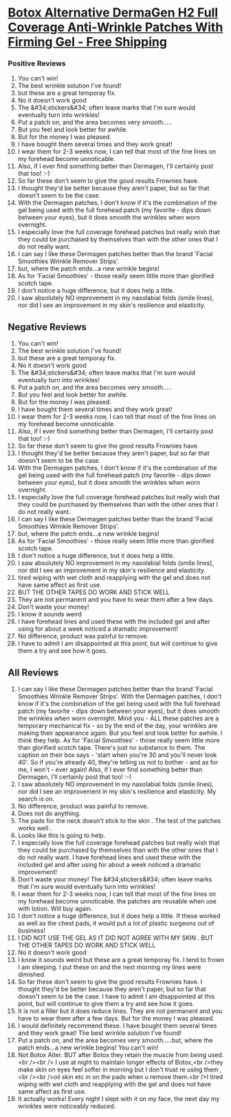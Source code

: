 # [Botox Alternative DermaGen H2 Full Coverage Anti-Wrinkle Patches With Firming Gel - Free Shipping](https://products.checkmycream.com/products/Botox-Alternative-DermaGen-H2-Full-Coverage-Anti-Wrinkle-Patches-With-Firming-Gel-Free-Shipping.html)

### Positive Reviews

<ol>
      <li>You can&#x27;t win!</li>
      <li>The best wrinkle solution I&#x27;ve found!</li>
      <li>but these are a great temporay fix.  </li>
      <li>No it doesn&#x27;t work good</li>
      <li>The &amp;#34;stickers&amp;#34; often leave marks that I&#x27;m sure would eventually turn into wrinkles!</li>
      <li>Put a patch on, and the area becomes very smooth.....</li>
      <li>But you feel and look better for awhile.  </li>
      <li>But for the money I was pleased.</li>
      <li>I have bought them several times and they work great!</li>
      <li>I wear them for 2-3 weeks now, I can tell that most of the fine lines on my forehead become unnoticable.  </li>
      <li>Also, if I ever find something better than Dermagen, I&#x27;ll certainly post that too! :-)</li>
      <li>So far these don&#x27;t seem to give the good results Frownies have.  </li>
      <li>I thought they&#x27;d be better because they aren&#x27;t paper, but so far that doesn&#x27;t seem to be the case.  </li>
      <li>With the Dermagen patches, I don&#x27;t know if it&#x27;s the combination of the gel being used with the full forehead patch (my favorite - dips down between your eyes), but it does smooth the wrinkles when worn overnight.  </li>
      <li>I especially love the full coverage forehead patches but really wish that they could be purchased by themselves than with the other ones that I do not really want.  </li>
      <li>I can say I like these Dermagen patches better than the brand &#x27;Facial Smoothies Wrinkle Remover Strips&#x27;.  </li>
      <li>but, where the patch ends...a new wrinkle begins!  </li>
      <li>As for &#x27;Facial Smoothies&#x27; - those really seem little more than glorified scotch tape.  </li>
      <li>I don&#x27;t notice a huge difference, but it does help a little.</li>
      <li>I saw absolutely NO improvement in my nasolabial folds (smile lines), nor did I see an improvement in my skin&#x27;s resilience and elasticity.  </li>
</ol>


<h2>Negative Reviews</h2>
<ol>
<li> You can&#x27;t win!</li>
<li> The best wrinkle solution I&#x27;ve found!</li>
<li> but these are a great temporay fix.  </li>
<li> No it doesn&#x27;t work good</li>
<li> The &amp;#34;stickers&amp;#34; often leave marks that I&#x27;m sure would eventually turn into wrinkles!</li>
<li> Put a patch on, and the area becomes very smooth.....</li>
<li> But you feel and look better for awhile.  </li>
<li> But for the money I was pleased.</li>
<li> I have bought them several times and they work great!</li>
<li> I wear them for 2-3 weeks now, I can tell that most of the fine lines on my forehead become unnoticable.  </li>
<li> Also, if I ever find something better than Dermagen, I&#x27;ll certainly post that too! :-)</li>
<li> So far these don&#x27;t seem to give the good results Frownies have.  </li>
<li> I thought they&#x27;d be better because they aren&#x27;t paper, but so far that doesn&#x27;t seem to be the case.  </li>
<li> With the Dermagen patches, I don&#x27;t know if it&#x27;s the combination of the gel being used with the full forehead patch (my favorite - dips down between your eyes), but it does smooth the wrinkles when worn overnight.  </li>
<li> I especially love the full coverage forehead patches but really wish that they could be purchased by themselves than with the other ones that I do not really want.  </li>
<li> I can say I like these Dermagen patches better than the brand &#x27;Facial Smoothies Wrinkle Remover Strips&#x27;.  </li>
<li> but, where the patch ends...a new wrinkle begins!  </li>
<li> As for &#x27;Facial Smoothies&#x27; - those really seem little more than glorified scotch tape.  </li>
<li> I don&#x27;t notice a huge difference, but it does help a little.</li>
<li> I saw absolutely NO improvement in my nasolabial folds (smile lines), nor did I see an improvement in my skin&#x27;s resilience and elasticity.  </li>
<li> tired wiping with wet cloth and reapplying with the gel and does not have same affect as first use.</li>
<li> BUT THE OTHER TAPES DO WORK AND STICK WELL</li>
<li> They are not permanent and you have to wear them after a few days.</li>
<li> Don&#x27;t waste your money!</li>
<li> I know it sounds weird</li>
<li> I have forehead lines and used these with the included gel and after using for about a week noticed a dramatic improvement!</li>
<li> No difference,  product was painful to remove.</li>
<li> I have to admit I am disappointed at this point, but will continue to give them a try and see how it goes.</li>
</ol>

<h2>All Reviews</h2>

<ol>
    <li> I can say I like these Dermagen patches better than the brand &#x27;Facial Smoothies Wrinkle Remover Strips&#x27;.  With the Dermagen patches, I don&#x27;t know if it&#x27;s the combination of the gel being used with the full forehead patch (my favorite - dips down between your eyes), but it does smooth the wrinkles when worn overnight.  Mind you - ALL these patches are a temporary mechanical fix - so by the end of the day, your wrinkles are making their appearance again.  But you feel and look better for awhile.  I think they help.  As for &#x27;Facial Smoothies&#x27; - those really seem little more than glorified scotch tape.  There&#x27;s just no substance to them. The caption on their box says - &#x27;start when you&#x27;re 30 and you&#x27;ll never look 40&#x27;.  So if you&#x27;re already 40, they&#x27;re telling us not to bother - and as for me, I won&#x27;t - ever again!  Also, if I ever find something better than Dermagen, I&#x27;ll certainly post that too! :-)</li>
    <li> I saw absolutely NO improvement in my nasolabial folds (smile lines), nor did I see an improvement in my skin&#x27;s resilience and elasticity.  My search is on.</li>
    <li> No difference,  product was painful to remove.</li>
    <li> Does not do anything.</li>
    <li> The pads for the neck doesn&#x27;t stick to the skin . The test of the patches works well .</li>
    <li> Looks like this is going to help.</li>
    <li> I especially love the full coverage forehead patches but really wish that they could be purchased by themselves than with the other ones that I do not really want.  I have forehead lines and used these with the included gel and after using for about a week noticed a dramatic improvement!</li>
    <li> Don&#x27;t waste your money! The &amp;#34;stickers&amp;#34; often leave marks that I&#x27;m sure would eventually turn into wrinkles!</li>
    <li> I wear them for 2-3 weeks now, I can tell that most of the fine lines on my forehead become unnoticable.  the patches are reusable when use with lotion. Will buy again.</li>
    <li> I don&#x27;t notice a huge difference, but it does help a little. If these worked as well as the chest pads, it would put a lot of plastic surgeons out of business!</li>
    <li> I DID NOT USE THE GEL AS IT DID NOT AGREE WITH MY SKIN . BUT THE OTHER TAPES DO WORK AND STICK WELL</li>
    <li> No it doesn&#x27;t work good</li>
    <li> I know it sounds weird but these are a great temporay fix.  I tend to frown I am sleeping.  I put these on and the next morning my lines were dimished.</li>
    <li> So far these don&#x27;t seem to give the good results Frownies have.  I thought they&#x27;d be better because they aren&#x27;t paper, but so far that doesn&#x27;t seem to be the case.  I have to admit I am disappointed at this point, but will continue to give them a try and see how it goes.</li>
    <li> It is not a filler but it does reduce lines. They are not permanent and you have to wear them after a few days. But for the money I was pleased.</li>
    <li> I would definitely recommend these. I have bought them several times and they work great! The best wrinkle solution I&#x27;ve found!</li>
    <li> Put a patch on, and the area becomes very smooth.....but, where the patch ends...a new wrinkle begins!  You can&#x27;t win!</li>
    <li> Not Botox Alter. BUT after Botox they retain the muscle from being used.&lt;br /&gt;&lt;br /&gt;  I use at night to maintain longer effects of Botox,&lt;br /&gt;they make skin on eyes feel softer in morning but I don&#x27;t trust re using them ,&lt;br /&gt;&lt;br /&gt;oil skin etc  in on the pads when u remove them.&lt;br /&gt;I tired wiping with wet cloth and reapplying with the gel and does not have same affect as first use.</li>
    <li> It actually works! Every night I slept with it on my face, the next day my wrinkles were noticeably reduced.</li>
</ol>




